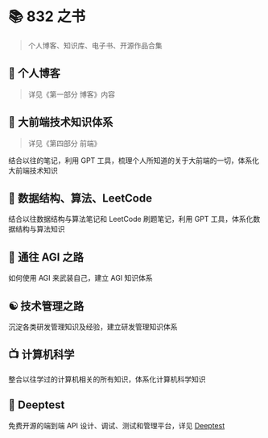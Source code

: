 
# 📚 832 之书


> 个人博客、知识库、电子书、开源作品合集

## 📝 个人博客

> 详见《第一部分 博客》内容 

## 📕 大前端技术知识体系

> 详见《第四部分 前端》

结合以往的笔记，利用 GPT 工具，梳理个人所知道的关于大前端的一切，体系化大前端技术知识

## 📗 数据结构、算法、LeetCode

结合以往数据结构与算法笔记和 LeetCode 刷题笔记，利用 GPT 工具，体系化数据结构与算法知识 

## 🧠 通往 AGI 之路

如何使用 AGI 来武装自己，建立 AGI 知识体系

## ☯️ 技术管理之路
 
沉淀各类研发管理知识及经验，建立研发管理知识体系

## 📺 计算机科学

整合以往学过的计算机相关的所有知识，体系化计算机科学知识

## 🔌 Deeptest

免费开源的端到端 API 设计、调试、测试和管理平台，详见 [Deeptest](https://github.com/deeptest-com/deeptest)

